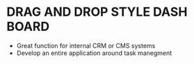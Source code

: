 # DRAG AND DROP STYLE DASH BOARD
- Great function for internal CRM or CMS systems
- Develop an entire application around task manegment 
